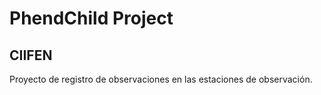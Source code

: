 # PhendChild Project
## CIIFEN

Proyecto de registro de observaciones en las estaciones de observación.